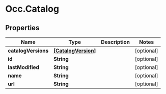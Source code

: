 # Occ.Catalog

## Properties
Name | Type | Description | Notes
------------ | ------------- | ------------- | -------------
**catalogVersions** | [**[CatalogVersion]**](CatalogVersion.md) |  | [optional] 
**id** | **String** |  | [optional] 
**lastModified** | **String** |  | [optional] 
**name** | **String** |  | [optional] 
**url** | **String** |  | [optional] 


